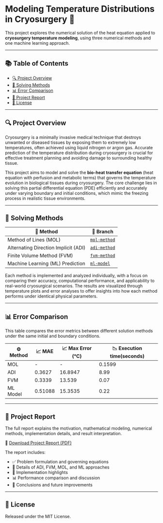 # Modeling Temperature Distributions in Cryosurgery 🧊

This project explores the numerical solution of the heat equation applied to **cryosurgery temperature modeling**, using three numerical methods and one machine learning approach.

---

## 📚 Table of Contents

- [🔍 Project Overview](#-project-overview)
- [📂 Solving Methods](#-solving-methods)
- [📊 Error Comparison](#-error-comparison)
- [📝 Project Report](#-project-report)
- [📜 License](#-license)

---

## 🔍 Project Overview

Cryosurgery is a minimally invasive medical technique that destroys unwanted or diseased tissues by exposing them to extremely low temperatures, often achieved using liquid nitrogen or argon gas. Accurate prediction of the temperature distribution during cryosurgery is crucial for effective treatment planning and avoiding damage to surrounding healthy tissue.

This project aims to model and solve the **bio-heat transfer equation** (heat equation with perfusion and metabolic terms) that governs the temperature evolution in biological tissues during cryosurgery. The core challenge lies in solving this partial differential equation (PDE) efficiently and accurately under varying boundary and initial conditions, which mimic the freezing process in realistic tissue environments.

---

## 📂 Solving Methods

| 🧪 Method                            | 🌿 Branch                                                                                                       |
| ------------------------------------ | --------------------------------------------------------------------------------------------------------------- |
| Method of Lines (MOL)                | [`mol-method`](https://github.com/Amr2054/Temperature-Distributions-in-Cryosurgery/tree/MOL?tab=readme-ov-file) |
| Alternating Direction Implicit (ADI) | [`adi-method`](https://github.com/Amr2054/Temperature-Distributions-in-Cryosurgery/blob/ADI)                    |
| Finite Volume Method (FVM)           | [`fvm-method`](https://github.com/Amr2054/Temperature-Distributions-in-Cryosurgery/blob/FV)                     |
| Machine Learning (ML) Prediction     | [`ml-model`](https://github.com/Amr2054/Temperature-Distributions-in-Cryosurgery/tree/ML?tab=readme-ov-file)    |

Each method is implemented and analyzed individually, with a focus on comparing their accuracy, computational performance, and applicability to real-world cryosurgical scenarios. The results are visualized through temperature plots and error analyses to offer insights into how each method performs under identical physical parameters.

---

## 📊 Error Comparison

This table compares the error metrics between different solution methods under the same initial and boundary conditions.

| ⚙️ Method | 📈 MAE  | 📈 Max Error (°C) | 📉 Execution time(seconds) |
| --------- | ------- | ----------------- | -------------------------- |
| MOL       | -       | -                 | 0.1599                     |
| ADI       | 0.3627  | 16.8947           | 8.99                       |
| FVM       | 0.3339  | 13.539            | 0.07                       |
| ML Model  | 0.51088 | 15.3535           | 0.22                       |

---

## 📝 Project Report

The full report explains the motivation, mathematical modeling, numerical methods, implementation details, and result interpretation.

📄 [Download Project Report (PDF)](./Report/Cryosurgery_Report.pdf)

The report includes:

- ✅ Problem formulation and governing equations
- 🔁 Details of ADI, FVM, MOL, and ML approaches
- 🧠 Implementation highlights
- 📊 Performance comparison and discussion
- 🔮 Conclusions and future improvements

---

## 📜 License

Released under the MIT License.
